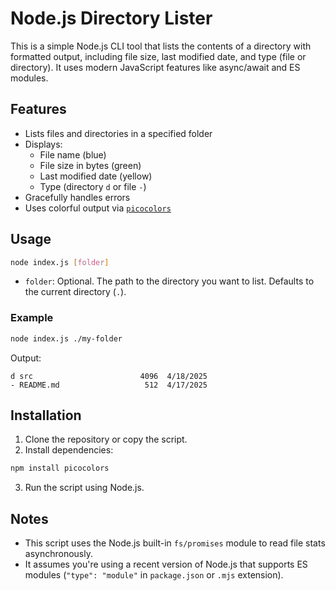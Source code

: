 # Node.js Directory Lister

This is a simple Node.js CLI tool that lists the contents of a directory with formatted output, including file size, last modified date, and type (file or directory). It uses modern JavaScript features like async/await and ES modules.

## Features

- Lists files and directories in a specified folder
- Displays:
  - File name (blue)
  - File size in bytes (green)
  - Last modified date (yellow)
  - Type (directory `d` or file `-`)
- Gracefully handles errors
- Uses colorful output via [`picocolors`](https://github.com/alexeyraspopov/picocolors)

## Usage

```bash
node index.js [folder]
```

- `folder`: Optional. The path to the directory you want to list. Defaults to the current directory (`.`).

### Example

```bash
node index.js ./my-folder
```

Output:

```
d src                 	     4096  4/18/2025
- README.md           	      512  4/17/2025
```

## Installation

1. Clone the repository or copy the script.
2. Install dependencies:

```bash
npm install picocolors
```

3. Run the script using Node.js.

## Notes

- This script uses the Node.js built-in `fs/promises` module to read file stats asynchronously.
- It assumes you're using a recent version of Node.js that supports ES modules (`"type": "module"` in `package.json` or `.mjs` extension).
